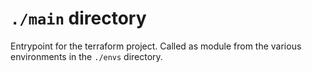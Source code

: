 <!-- cSpell:ignore realpath chdir mapfile pushd popd apim strg terraformstate mktemp tflint -->
# `./main` directory

Entrypoint for the terraform project.
Called as module from the various environments in the `./envs` directory.

